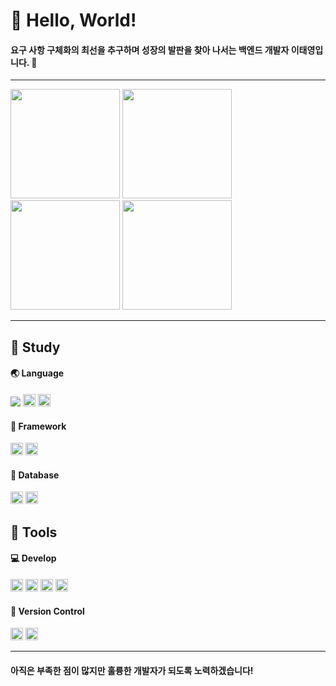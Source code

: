 <!DOCTYPE html>
<html lang="en">
<head>
    <meta charset="UTF-8">
    <link href="style.css" rel="stylesheet">
</head>
<body>
<div class="introduction">
    <h1>👋 Hello, World!</h1>
    <h4>요구 사항 구체화의 최선을 추구하며 성장의 발판을 찾아 나서는 백엔드 개발자 이태영입니다. 📕</h4>
</div>
<hr>
<div class="status">
    <div class="status-line">
        <img src="https://github-readme-stats.vercel.app/api?username=Daybreak312&show_icons=true&theme=slateorange"
             height=175>
        <img src="https://github-readme-stats.vercel.app/api/top-langs/?username=Daybreak312&langs_count=5&theme=slateorange"
             height=175>
    </div>
    <div class="status-line">
        <img src="http://mazassumnida.wtf/api/v2/generate_badge?boj=leety6073" height=175>
        <img src="https://mazandi.herokuapp.com/api?handle=leety6073&theme=dracula" height=175>
    </div>
</div>
<hr>
<div class="info">
    <div class="info-component">
        <div class="info-header">
            <h2>📖 Study</h2>
        </div>
        <div class="info-main">
            <h4>🌏 Language</h4>
            <div class="info-contents">
                <img src="https://wakatime.com/badge/user/018afffb-16d5-4b61-b3db-2e2199441f14.svg">
                <img src="https://img.shields.io/badge/Java-36393F?style=flat&logo=java&logoColor=EA2D2E"
                     alt="JAVA" height=20>
                <img src="https://img.shields.io/badge/Kotlin-36393F?style=flat&logo=Kotlin&logoColor=7F52FF"
                     alt="Kotlin" height=20>
            </div>
            <h4>🧱 Framework</h4>
            <div class="info-contents">
                <img src="https://img.shields.io/badge/Spring Boot-36393F?style=flat&logo=SpringBoot&logoColor=6DB33F"
                     alt="Spring" height=20>
                <img src="https://img.shields.io/badge/JUnit5-36393F?style=flat&logo=junit5&logoColor=25A162"
                     alt="Spring" height=20>
            </div>
            <h4>🎲 Database</h4>
            <div class="info-contents">
                <img src="https://img.shields.io/badge/MySQL-36393F?style=flat&logo=mysql&logoColor=4479A1"
                     alt="Spring" height=20>
                <img src="https://img.shields.io/badge/Redis-36393F?style=flat&logo=redis&logoColor=DC382D"
                     alt="Spring" height=20>
            </div>
        </div>
    </div>
    <div class="info-component">
        <div class="info-header">
            <h2>📐 Tools</h2>
        </div>
        <h4>💻 Develop</h4>
        <div class="info-contents">
            <img src="https://img.shields.io/badge/Visual Studio-36393F?style=flat&logo=visualstudio&logoColor=5C2D91"
                 alt="Visual Studio" height=20>
            <img src="https://img.shields.io/badge/IntelliJ idea-36393F?style=flat&logo=intellijidea&logoColor=167EEF"
                 alt="intellijidea" height=20>
            <img src="https://img.shields.io/badge/Github actions-36393F?style=flat&logo=githubactions&logoColor=2088FF"
                 alt="githubactions" height=20>
            <img src="https://img.shields.io/badge/Docker-36393F?style=flat&logo=docker&logoColor=2496ED"
                 alt="githubactions" height=20>
        </div>
        <h4>💾 Version Control</h4>
        <div class="info-contents">
            <img src="https://img.shields.io/badge/GitHub-36393F?style=flat&logo=github&logoColor=181717"
                 alt="GitHub" height=20>
            <img src="https://img.shields.io/badge/GitKraken-36393F?style=flat&logo=github&logoColor=179287"
                 alt="GitKraken" height=20>
        </div>
    </div>
</div>
<hr>
<h4>아직은 부족한 점이 많지만 훌륭한 개발자가 되도록 노력하겠습니다!</h4>
</body>
</html>
